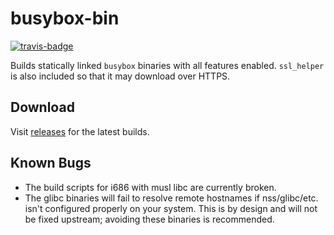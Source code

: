 # busybox-bin

[![travis-badge][]][travis]

Builds statically linked `busybox` binaries with all features enabled.
`ssl_helper` is also included so that it may download over HTTPS.


## Download

Visit [releases](https://github.com/arcnmx/busybox-bin/releases) for the
latest builds.


## Known Bugs

- The build scripts for i686 with musl libc are currently broken.
- The glibc binaries will fail to resolve remote hostnames if nss/glibc/etc.
  isn't configured properly on your system. This is by design and will not be
  fixed upstream; avoiding these binaries is recommended.


[travis-badge]: https://img.shields.io/travis/arcnmx/busybox-bin/master.svg?style=flat-square
[travis]: https://travis-ci.org/arcnmx/busybox-bin
